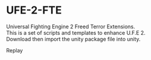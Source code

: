 # UFE-2-FTE
Universal Fighting Engine 2 Freed Terror Extensions.<br>
This is a set of scripts and templates to enhance U.F.E 2.<br>
Download then import the unity package file into unity.

Replay
